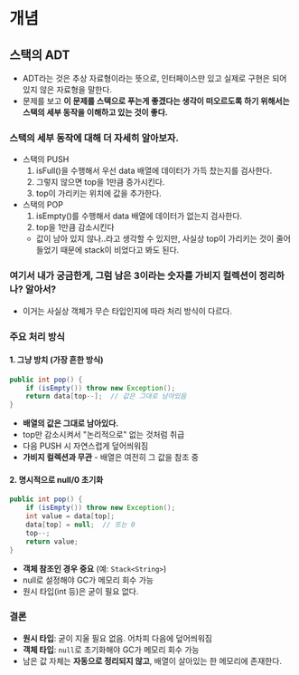 # 개념

## 스택의 ADT

- ADT라는 것은 추상 자료형이라는 뜻으로, 인터페이스만 있고 실제로 구현은 되어 있지 않은 자료형을 말한다.
- 문제를 보고 **이 문제를 스택으로 푸는게 좋겠다는 생각이 떠오르도록 하기 위해서는 스택의 세부 동작을 이해하고 있는 것이 좋다.**

### 스택의 세부 동작에 대해 더 자세히 알아보자.

- 스택의 PUSH
    1. isFull()을 수행해서 우선 data 배열에 데이터가 가득 찼는지를 검사한다.
    2. 그렇지 않으면 top을 1만큼 증가시킨다.
    3. top이 가리키는 위치에 값을 추가한다.
- 스택의 POP
    1. isEmpty()를 수행해서 data 배열에 데이터가 없는지 검사한다.
    2. top을 1만큼 감소시킨다
    - 값이 남아 있지 않나..라고 생각할 수 있지만, 사실상 top이 가리키는 것이 줄어들었기 때문에 stack이 비었다고 봐도 된다.

### 여기서 내가 궁금한게, 그럼 남은 3이라는 숫자를 가비지 컬렉션이 정리하나? 알아서?

- 이거는 사실상 객체가 무슨 타입인지에 따라 처리 방식이 다르다.

### 주요 처리 방식

#### 1. **그냥 방치 (가장 흔한 방식)**

```java
public int pop() {
    if (isEmpty()) throw new Exception();
    return data[top--];  // 값은 그대로 남아있음
}
```

- **배열의 값은 그대로 남아있다.**
- top만 감소시켜서 "논리적으로" 없는 것처럼 취급
- 다음 PUSH 시 자연스럽게 덮어씌워짐
- **가비지 컬렉션과 무관** - 배열은 여전히 그 값을 참조 중

#### 2. **명시적으로 null/0 초기화**

```java
public int pop() {
    if (isEmpty()) throw new Exception();
    int value = data[top];
    data[top] = null;  // 또는 0
    top--;
    return value;
}
```

- **객체 참조인 경우 중요** (예: `Stack<String>`)
- null로 설정해야 GC가 메모리 회수 가능
- 원시 타입(int 등)은 굳이 필요 없다.

### 결론

- **원시 타입**: 굳이 지울 필요 없음. 어차피 다음에 덮어씌워짐
- **객체 타입**: `null`로 초기화해야 GC가 메모리 회수 가능
- 남은 값 자체는 **자동으로 정리되지 않고**, 배열이 살아있는 한 메모리에 존재한다.